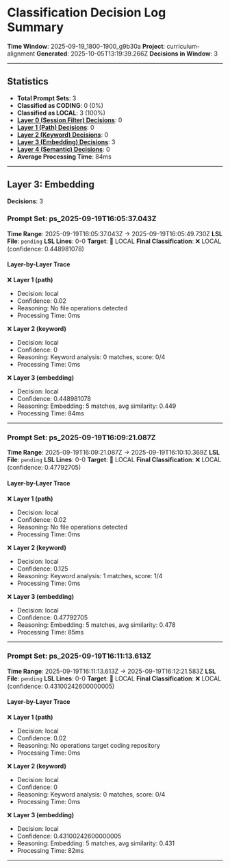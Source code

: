 # Classification Decision Log Summary

**Time Window**: 2025-09-19_1800-1900_g9b30a
**Project**: curriculum-alignment
**Generated**: 2025-10-05T13:19:39.266Z
**Decisions in Window**: 3

---

## Statistics

- **Total Prompt Sets**: 3
- **Classified as CODING**: 0 (0%)
- **Classified as LOCAL**: 3 (100%)
- **[Layer 0 (Session Filter) Decisions](#layer-0-session-filter)**: 0
- **[Layer 1 (Path) Decisions](#layer-1-path)**: 0
- **[Layer 2 (Keyword) Decisions](#layer-2-keyword)**: 0
- **[Layer 3 (Embedding) Decisions](#layer-3-embedding)**: 3
- **[Layer 4 (Semantic) Decisions](#layer-4-semantic)**: 0
- **Average Processing Time**: 84ms

---

## Layer 3: Embedding

**Decisions**: 3

### Prompt Set: ps_2025-09-19T16:05:37.043Z

**Time Range**: 2025-09-19T16:05:37.043Z → 2025-09-19T16:05:49.730Z
**LSL File**: `pending`
**LSL Lines**: 0-0
**Target**: 📍 LOCAL
**Final Classification**: ❌ LOCAL (confidence: 0.448981078)

#### Layer-by-Layer Trace

❌ **Layer 1 (path)**
- Decision: local
- Confidence: 0.02
- Reasoning: No file operations detected
- Processing Time: 0ms

❌ **Layer 2 (keyword)**
- Decision: local
- Confidence: 0
- Reasoning: Keyword analysis: 0 matches, score: 0/4
- Processing Time: 0ms

❌ **Layer 3 (embedding)**
- Decision: local
- Confidence: 0.448981078
- Reasoning: Embedding: 5 matches, avg similarity: 0.449
- Processing Time: 84ms

---

### Prompt Set: ps_2025-09-19T16:09:21.087Z

**Time Range**: 2025-09-19T16:09:21.087Z → 2025-09-19T16:10:10.369Z
**LSL File**: `pending`
**LSL Lines**: 0-0
**Target**: 📍 LOCAL
**Final Classification**: ❌ LOCAL (confidence: 0.47792705)

#### Layer-by-Layer Trace

❌ **Layer 1 (path)**
- Decision: local
- Confidence: 0.02
- Reasoning: No file operations detected
- Processing Time: 0ms

❌ **Layer 2 (keyword)**
- Decision: local
- Confidence: 0.125
- Reasoning: Keyword analysis: 1 matches, score: 1/4
- Processing Time: 0ms

❌ **Layer 3 (embedding)**
- Decision: local
- Confidence: 0.47792705
- Reasoning: Embedding: 5 matches, avg similarity: 0.478
- Processing Time: 85ms

---

### Prompt Set: ps_2025-09-19T16:11:13.613Z

**Time Range**: 2025-09-19T16:11:13.613Z → 2025-09-19T16:12:21.583Z
**LSL File**: `pending`
**LSL Lines**: 0-0
**Target**: 📍 LOCAL
**Final Classification**: ❌ LOCAL (confidence: 0.43100242600000005)

#### Layer-by-Layer Trace

❌ **Layer 1 (path)**
- Decision: local
- Confidence: 0.02
- Reasoning: No operations target coding repository
- Processing Time: 0ms

❌ **Layer 2 (keyword)**
- Decision: local
- Confidence: 0
- Reasoning: Keyword analysis: 0 matches, score: 0/4
- Processing Time: 0ms

❌ **Layer 3 (embedding)**
- Decision: local
- Confidence: 0.43100242600000005
- Reasoning: Embedding: 5 matches, avg similarity: 0.431
- Processing Time: 82ms

---

